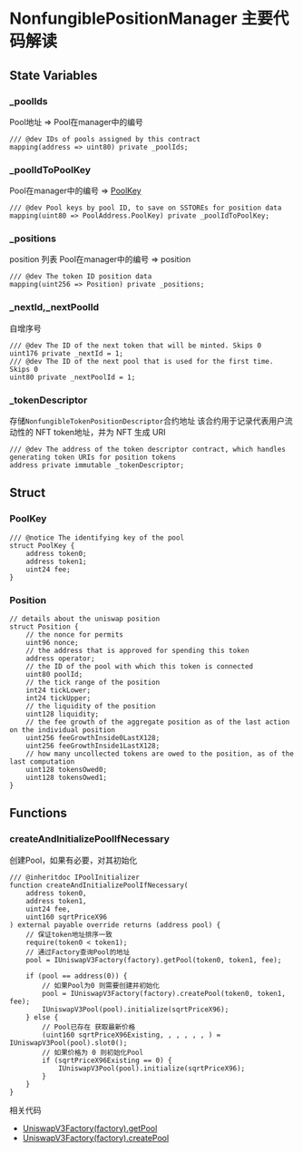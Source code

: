 # NonfungiblePositionManager 主要代码解读

## State Variables

### _poolIds

Pool地址  => Pool在manager中的编号

```solidity
/// @dev IDs of pools assigned by this contract
mapping(address => uint80) private _poolIds;
```

### _poolIdToPoolKey

Pool在manager中的编号  => [PoolKey](#poolkey)

```solidity
/// @dev Pool keys by pool ID, to save on SSTOREs for position data
mapping(uint80 => PoolAddress.PoolKey) private _poolIdToPoolKey;
```

### _positions

position 列表
Pool在manager中的编号 => position

```solidity
/// @dev The token ID position data
mapping(uint256 => Position) private _positions;
```

### _nextId,_nextPoolId

自增序号

```solidity
/// @dev The ID of the next token that will be minted. Skips 0
uint176 private _nextId = 1;
/// @dev The ID of the next pool that is used for the first time. Skips 0
uint80 private _nextPoolId = 1;
```

### _tokenDescriptor

存储`NonfungibleTokenPositionDescriptor`合约地址
该合约用于记录代表用户流动性的 NFT token地址，并为 NFT 生成 URI

```solidity
/// @dev The address of the token descriptor contract, which handles generating token URIs for position tokens
address private immutable _tokenDescriptor;
```

## Struct

### PoolKey

```solidity
/// @notice The identifying key of the pool
struct PoolKey {
    address token0;
    address token1;
    uint24 fee;
}
```

### Position

```solidity
// details about the uniswap position
struct Position {
    // the nonce for permits
    uint96 nonce;
    // the address that is approved for spending this token
    address operator;
    // the ID of the pool with which this token is connected
    uint80 poolId;
    // the tick range of the position
    int24 tickLower;
    int24 tickUpper;
    // the liquidity of the position
    uint128 liquidity;
    // the fee growth of the aggregate position as of the last action on the individual position
    uint256 feeGrowthInside0LastX128;
    uint256 feeGrowthInside1LastX128;
    // how many uncollected tokens are owed to the position, as of the last computation
    uint128 tokensOwed0;
    uint128 tokensOwed1;
}
```

## Functions

### createAndInitializePoolIfNecessary

创建Pool，如果有必要，对其初始化

```solidity
/// @inheritdoc IPoolInitializer
function createAndInitializePoolIfNecessary(
    address token0,
    address token1,
    uint24 fee,
    uint160 sqrtPriceX96
) external payable override returns (address pool) {
    // 保证token地址排序一致
    require(token0 < token1);
    // 通过Factory查询Pool的地址
    pool = IUniswapV3Factory(factory).getPool(token0, token1, fee);

    if (pool == address(0)) {
        // 如果Pool为0 则需要创建并初始化
        pool = IUniswapV3Factory(factory).createPool(token0, token1, fee);
        IUniswapV3Pool(pool).initialize(sqrtPriceX96);
    } else {
        // Pool已存在 获取最新价格
        (uint160 sqrtPriceX96Existing, , , , , , ) = IUniswapV3Pool(pool).slot0();
        // 如果价格为 0 则初始化Pool
        if (sqrtPriceX96Existing == 0) {
            IUniswapV3Pool(pool).initialize(sqrtPriceX96);
        }
    }
}
```

相关代码

- [UniswapV3Factory(factory).getPool](./UniswapV3Factory.md#getPool)
- [UniswapV3Factory(factory).createPool](./UniswapV3Factory.md#createPool)
